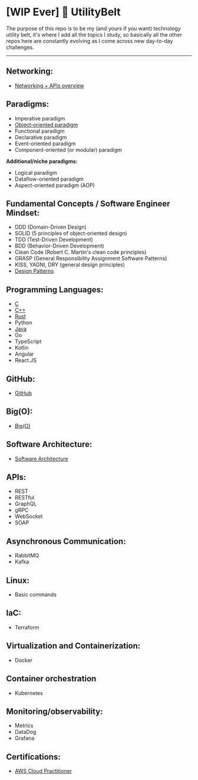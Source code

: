 # [WIP Ever] 🦇 UtilityBelt 
The purpose of this repo is to be my (and yours if you want) technology utility belt, it's where I add all the topics I study, so basically all the other repos here are constantly evolving as I come across new day-to-day challenges.

---

## Networking:
- [Networking + APIs overview](https://github.com/Vergueirod/networking-guide)

## Paradigms:
- Imperative paradigm
- [Object-oriented paradigm](https://github.com/Vergueirod/oop-concepts)
- Functional paradigm
- Declarative paradigm
- Event-oriented paradigm
- Component-oriented (or modular) paradigm

**Additional/niche paradigms:**
- Logical paradigm
- Dataflow-oriented paradigm
- Aspect-oriented paradigm (AOP)

## Fundamental Concepts / Software Engineer Mindset:
- DDD (Domain-Driven Design)
- SOLID (5 principles of object-oriented design)
- TDD (Test-Driven Development)
- BDD (Behavior-Driven Development)
- Clean Code (Robert C. Martin's clean code principles)
- GRASP (General Responsibility Assignment Software Patterns)
- KISS, YAGNI, DRY (general design principles)
- [Design Patterns](https://github.com/Vergueirod/design-patterns)

## Programming Languages:

- [C](https://github.com/Vergueirod/c-language-notebook)
- [C++](https://github.com/Vergueirod/cpp-language-notebook)
- [Rust](https://github.com/Vergueirod/rust-language-notebook)
- Python
- [Java](https://github.com/Vergueirod/java-language-notebook)
- Go
- TypeScript
- Kotlin
- Angular
- React.JS

## GitHub:
- [GitHub](https://github.com/Vergueirod/github-guide)

## Big(O):
- [Big(O)](https://github.com/Vergueirod/big-o--notation)

## Software Architecture:
- [Software Architecture](https://github.com/Vergueirod/software-architecture)

## APIs:
- REST
- RESTful
- GraphQL
- gRPC
- WebSocket
- SOAP

## Asynchronous Communication:
- RabbitMQ
- Kafka

## Linux:
- Basic commands

## IaC:
- Terraform

## Virtualization and Containerization:
- Docker

## Container orchestration
- Kubernetes

## Monitoring/observability:
- Metrics
- DataDog
- Grafana

## Certifications:
- [AWS Cloud Practitioner](https://github.com/Vergueirod/aws-cloud-practitioner)
